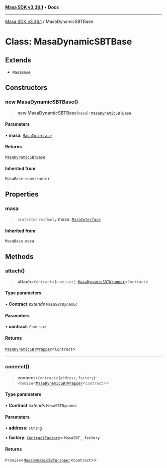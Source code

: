 [**Masa SDK v3.36.1**](../README.md) • **Docs**

***

[Masa SDK v3.36.1](../globals.md) / MasaDynamicSBTBase

# Class: MasaDynamicSBTBase

## Extends

- `MasaBase`

## Constructors

### new MasaDynamicSBTBase()

> **new MasaDynamicSBTBase**(`masa`): [`MasaDynamicSBTBase`](MasaDynamicSBTBase.md)

#### Parameters

• **masa**: [`MasaInterface`](../interfaces/MasaInterface.md)

#### Returns

[`MasaDynamicSBTBase`](MasaDynamicSBTBase.md)

#### Inherited from

`MasaBase.constructor`

## Properties

### masa

> `protected` `readonly` **masa**: [`MasaInterface`](../interfaces/MasaInterface.md)

#### Inherited from

`MasaBase.masa`

## Methods

### attach()

> **attach**\<`Contract`\>(`contract`): [`MasaDynamicSBTWrapper`](MasaDynamicSBTWrapper.md)\<`Contract`\>

#### Type parameters

• **Contract** *extends* `MasaSBTDynamic`

#### Parameters

• **contract**: `Contract`

#### Returns

[`MasaDynamicSBTWrapper`](MasaDynamicSBTWrapper.md)\<`Contract`\>

***

### connect()

> **connect**\<`Contract`\>(`address`, `factory`): `Promise`\<[`MasaDynamicSBTWrapper`](MasaDynamicSBTWrapper.md)\<`Contract`\>\>

#### Type parameters

• **Contract** *extends* `MasaSBTDynamic`

#### Parameters

• **address**: `string`

• **factory**: [`ContractFactory`](ContractFactory.md)= `MasaSBT__factory`

#### Returns

`Promise`\<[`MasaDynamicSBTWrapper`](MasaDynamicSBTWrapper.md)\<`Contract`\>\>
